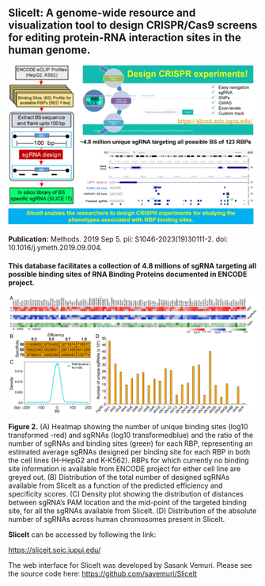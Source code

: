 ## SliceIt: A genome-wide resource and visualization tool to design CRISPR/Cas9 screens for editing protein-RNA interaction sites in the human genome.

![](./SliceIt_RBP-sgRNA_db.png)


**Publication:** Methods. 2019 Sep 5. pii: S1046-2023(19)30111-2. doi: 10.1016/j.ymeth.2019.09.004.

#### This database facilitates a collection of 4.8 millions of sgRNA targeting all possible binding sites of RNA Binding Proteins documented in ENCODE project.

![](./bs_sgrna_stats.png)

**Figure 2.** (A) Heatmap showing the number of unique binding sites (log10 transformed -red) and sgRNAs (log10 transformedblue) and the ratio of the number of sgRNAs and binding sites (green) for each RBP, representing an estimated average sgRNAs
designed per binding site for each RBP in both the cell lines (H-HepG2 and K-K562). RBPs for which currently no binding site
information is available from ENCODE project for either cell line are greyed out. (B) Distribution of the total number of designed
sgRNAs available from SliceIt as a function of the predicted efficiency and specificity scores. (C) Density plot showing the
distribution of distances between sgRNA’s PAM location and the mid-point of the targeted binding site, for all the sgRNAs
available from SliceIt. (D) Distribution of the absolute number of sgRNAs across human chromosomes present in SliceIt.


**SliceIt** can be accessed by following the link:

https://sliceit.soic.iupui.edu/

The web interface for SliceIt was developed by Sasank Vemuri. Please see the source code here:
https://github.com/savemuri/SliceIt 

